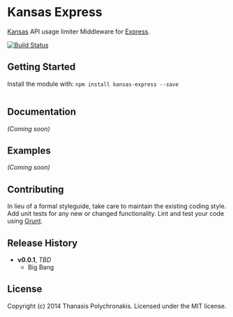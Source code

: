 # Kansas Express

[Kansas][] API usage limiter Middleware for [Express][].

[![Build Status](https://secure.travis-ci.org/thanpolas/kansas-express.png?branch=master)](http://travis-ci.org/thanpolas/kansas-express)

## Getting Started

Install the module with: `npm install kansas-express --save`

```javascript
```

## Documentation
_(Coming soon)_

## Examples
_(Coming soon)_

## Contributing
In lieu of a formal styleguide, take care to maintain the existing coding style. Add unit tests for any new or changed functionality. Lint and test your code using [Grunt](http://gruntjs.com/).

## Release History
- **v0.0.1**, *TBD*
    - Big Bang
    
## License
Copyright (c) 2014 Thanasis Polychronakis. Licensed under the MIT license.

[express]: expressjs.com
[kansas]: https://github.com/thanpolas/kansas
